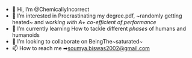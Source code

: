 - 👋 Hi, I’m @ChemicallyIncorrect
- 👀 I’m interested in Procrastinating my degree.pdf, ~randomly getting heated~ and *working with A+ co-efficient of performance*
- 🌱 I’m currently learning How to tackle different *phases* of humans and humanoids
- 💞️ I’m looking to collaborate on BeingThe~saturated~
- 📫 How to reach me ➡soumya.biswas2002@gmail.com

<!---
ChemicallyIncorrect/ChemicallyIncorrect is a ✨ special ✨ repository because its `README.md` (this file) appears on your GitHub profile.
You can click the Preview link to take a look at your changes.
--->
